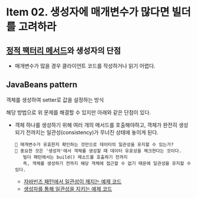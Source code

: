# Item 02. 생성자에 매개변수가 많다면 빌더를 고려하라

## [정적 팩터리 메서드](item_01.md)와 생성자의 단점
- 매개변수가 많을 경우 클라이언트 코드를 작성하거나 읽기 어렵다.

## JavaBeans pattern
객체를 생성하여 setter로 값을 설정하는 방식

해당 방법으로 위 문제를 해결할 수 있지만 아래와 같은 단점이 있다.
- 객체 하나를 생성하기 위해 여러 개의 메서드를 호출해야하고, 객체가 완전히 생성되기 전까지는 일관성(consistency)가 무너진 상태에 놓이게 된다.
    ```
    🤔 매개변수가 유효한지 확인하는 것만으로 데이터의 일관성을 유지할 수 있는가?
    🤗 중요한 것은 '생성자'에서 객체를 생성할 때 데이터 유효성을 체크한다는 것이다. 
       빌더 패턴에서는 build() 메소드를 호출하기 전까지 
       즉, 객체를 생성하기 전까지 해당 객체에 접근할 수 없기 때문에 일관성을 유지할 수 있다.
    ```
  - [자바빈즈 패턴에서 일관성이 깨지는 예제 코드](code/src/main/java/item02/consistency/JavaBeansPattern.java)
  - [생성자를 통해 일관성을 지키는 예제 코드](code/src/main/java/item02/consistency/Constructor.java)
